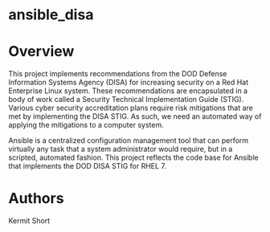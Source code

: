 # ansible_disa

# Overview
This project implements recommendations from the DOD Defense Information Systems Agency (DISA) for increasing security on a Red Hat Enterprise Linux system.  These recommendations are encapsulated in a body of work called a Security Technical Implementation Guide (STIG).  Various cyber security accreditation plans require risk mitigations that are met by implementing the DISA STIG.  As such, we need an automated way of applying the mitigations to a computer system.

Ansible is a centralized configuration management tool that can perform virtually any task that a system administrator would require, but in a scripted, automated fashion.  This project reflects the code base for Ansible that implements the DOD DISA STIG for RHEL 7.

# Authors
Kermit Short
